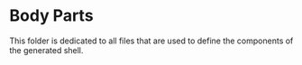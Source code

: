 # Body Parts

This folder is dedicated to all files that are used to define the components of the generated shell.
